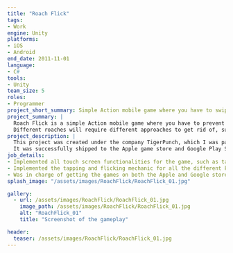 ```yaml
---
title: "Roach Flick"
tags: 
- Work
engine: Unity
platforms: 
- iOS
- Android
end_date: 2011-11-01
language: 
- C#
tools: 
- Unity
team_size: 5
roles: 
- Programmer
project_short_summary: Simple Action mobile game where you have to swipe roaches crawling over the table into the toilet bowl to gain points.
project_summary: |
  Roach Flick is a simple Action mobile game where you have to prevent roaches from infesting your table by flicking them into the toilet.  
  Different roaches will require different approaches to get rid of, such as the Bomb Roach which will explode upon being tapped, or the Fat Roach which requires the player to tap it multiple times to make it flip.
project_description: |
  This project was created under the company TigerPunch, which I was part of during August 2011 to November 2011.  
  It was successfully shipped to the Apple game store and Google Play Store in November 2011.
job_details: 
- Implemented all touch screen functionalities for the game, such as tapping, flicking, and interacting with UIs.
- Implemented the tapping and flicking mechanic for all the different kinds of roaches, including feedback and scoring.
- Was in charge of getting the games on both the Apple and Google stores, including getting licenses, sending the game for approval, and setting up the game's resolutions for different types of phones.
splash_image: "/assets/images/RoachFlick/RoachFlick_01.jpg"

gallery:
  - url: /assets/images/RoachFlick/RoachFlick_01.jpg
    image_path: /assets/images/RoachFlick/RoachFlick_01.jpg
    alt: "RoachFlick_01"
    title: "Screenshot of the gameplay"

header:
  teaser: /assets/images/RoachFlick/RoachFlick_01.jpg
---
```

